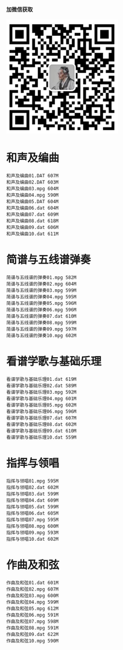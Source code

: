#### 加微信获取
![扫码加微信](w.png)
# 和声及编曲
    和声及编曲01.DAT 607M
    和声及编曲02.DAT 603M
    和声及编曲03.mpg 604M
    和声及编曲04.mpg 590M
    和声及编曲05.DAT 604M
    和声及编曲06.dat 604M
    和声及编曲07.dat 609M
    和声及编曲08.dat 618M
    和声及编曲09.dat 606M
    和声及编曲10.dat 611M
# 简谱与五线谱弹奏
    简谱与五线谱的弹奏01.mpg 582M
    简谱与五线谱的弹奏02.mpg 604M
    简谱与五线谱的弹奏03.mpg 599M
    简谱与五线谱的弹奏04.mpg 595M
    简谱与五线谱的弹奏05.mpg 596M
    简谱与五线谱的弹奏06.mpg 596M
    简谱与五线谱的弹奏07.dat 610M
    简谱与五线谱的弹奏08.mpg 599M
    简谱与五线谱的弹奏09.mpg 597M
    简谱与五线谱的弹奏10.mpg 602M
# 看谱学歌与基础乐理
    看谱学歌与基础乐理01.dat 619M
    看谱学歌与基础乐理02.dat 589M
    看谱学歌与基础乐理03.mpg 592M
    看谱学歌与基础乐理04.mpg 601M
    看谱学歌与基础乐理05.mpg 602M
    看谱学歌与基础乐理06.mpg 596M
    看谱学歌与基础乐理07.dat 607M
    看谱学歌与基础乐理08.dat 602M
    看谱学歌与基础乐理09.dat 610M
    看谱学歌与基础乐理10.dat 559M
# 指挥与领唱
    指挥与领唱01.mpg 595M
    指挥与领唱02.dat 602M
    指挥与领唱03.dat 599M
    指挥与领唱04.dat 609M
    指挥与领唱05.dat 599M
    指挥与领唱06.dat 605M
    指挥与领唱07.mpg 595M
    指挥与领唱08.mpg 600M
    指挥与领唱09.mpg 593M
    指挥与领唱10.dat 602M
# 作曲及和弦
    作曲及和弦01.dat 601M
    作曲及和弦02.mpg 607M
    作曲及和弦03.mpg 600M
    作曲及和弦04.mpg 599M
    作曲及和弦05.mpg 612M
    作曲及和弦06.mpg 591M
    作曲及和弦07.mpg 598M
    作曲及和弦08.mpg 591M
    作曲及和弦09.dat 622M
    作曲及和弦10.mpg 590M
